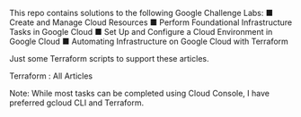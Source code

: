 This repo contains solutions to the following Google Challenge Labs:
	■ Create and Manage Cloud Resources
	■ Perform Foundational Infrastructure Tasks in Google Cloud
	■ Set Up and Configure a Cloud Environment in Google Cloud
	■ Automating Infrastructure on Google Cloud with Terraform

Just some Terraform scripts to support these articles.

Terraform : All Articles

Note: 
While most tasks can be completed using Cloud Console, I have preferred gcloud CLI and Terraform.
